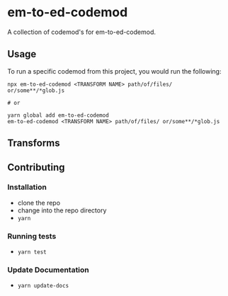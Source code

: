 # em-to-ed-codemod


A collection of codemod's for em-to-ed-codemod.

## Usage

To run a specific codemod from this project, you would run the following:

```
npx em-to-ed-codemod <TRANSFORM NAME> path/of/files/ or/some**/*glob.js

# or

yarn global add em-to-ed-codemod
em-to-ed-codemod <TRANSFORM NAME> path/of/files/ or/some**/*glob.js
```

## Transforms

<!--TRANSFORMS_START-->
<!--TRANSFORMS_END-->

## Contributing

### Installation

* clone the repo
* change into the repo directory
* `yarn`

### Running tests

* `yarn test`

### Update Documentation

* `yarn update-docs`